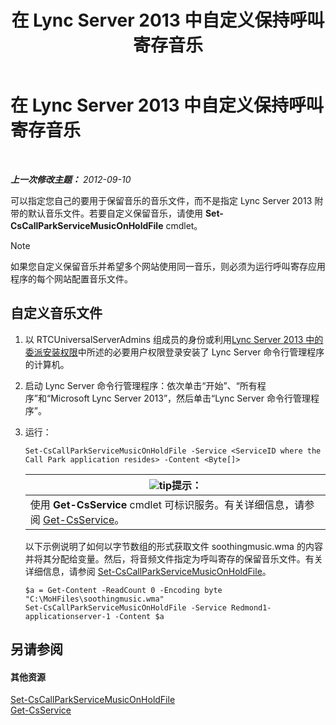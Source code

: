 ﻿---
title: 在 Lync Server 2013 中自定义保持呼叫寄存音乐
TOCTitle: 在 Lync Server 2013 中自定义保持呼叫寄存音乐
ms:assetid: 3d78e6f9-a4ae-49f4-a89f-4515acb49dac
ms:mtpsurl: https://technet.microsoft.com/zh-cn/library/JJ688031(v=OCS.15)
ms:contentKeyID: 49888387
ms.date: 05/19/2016
mtps_version: v=OCS.15
ms.translationtype: HT
---

# 在 Lync Server 2013 中自定义保持呼叫寄存音乐

 

_**上一次修改主题：** 2012-09-10_

可以指定您自己的要用于保留音乐的音乐文件，而不是指定 Lync Server 2013 附带的默认音乐文件。若要自定义保留音乐，请使用 **Set-CsCallParkServiceMusicOnHoldFile** cmdlet。

> [!NOTE]  
> 如果您自定义保留音乐并希望多个网站使用同一音乐，则必须为运行呼叫寄存应用程序的每个网站配置音乐文件。



## 自定义音乐文件

1.  以 RTCUniversalServerAdmins 组成员的身份或利用[Lync Server 2013 中的委派安装权限](lync-server-2013-delegate-setup-permissions.md)中所述的必要用户权限登录安装了 Lync Server 命令行管理程序的计算机。

2.  启动 Lync Server 命令行管理程序：依次单击“开始”、“所有程序”和“Microsoft Lync Server 2013”，然后单击“Lync Server 命令行管理程序”。

3.  运行：
    
        Set-CsCallParkServiceMusicOnHoldFile -Service <ServiceID where the Call Park application resides> -Content <Byte[]>
    
    <table>
    <thead>
    <tr class="header">
    <th><img src="images/Gg398094.tip(OCS.15).gif" title="tip" alt="tip" />提示：</th>
    </tr>
    </thead>
    <tbody>
    <tr class="odd">
    <td>使用 <strong>Get-CsService</strong> cmdlet 可标识服务。有关详细信息，请参阅 <a href="https://docs.microsoft.com/en-us/powershell/module/skype/Get-CsService">Get-CsService</a>。</td>
    </tr>
    </tbody>
    </table>
    
    以下示例说明了如何以字节数组的形式获取文件 soothingmusic.wma 的内容并将其分配给变量。然后，将音频文件指定为呼叫寄存的保留音乐文件。有关详细信息，请参阅 [Set-CsCallParkServiceMusicOnHoldFile](https://docs.microsoft.com/en-us/powershell/module/skype/Set-CsCallParkServiceMusicOnHoldFile)。
    
        $a = Get-Content -ReadCount 0 -Encoding byte "C:\MoHFiles\soothingmusic.wma"
        Set-CsCallParkServiceMusicOnHoldFile -Service Redmond1-applicationserver-1 -Content $a

## 另请参阅

#### 其他资源

[Set-CsCallParkServiceMusicOnHoldFile](https://docs.microsoft.com/en-us/powershell/module/skype/Set-CsCallParkServiceMusicOnHoldFile)  
[Get-CsService](https://docs.microsoft.com/en-us/powershell/module/skype/Get-CsService)

